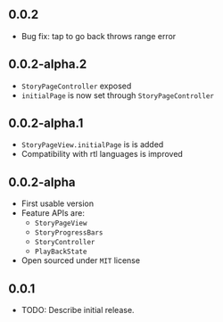 ## 0.0.2

* Bug fix: tap to go back throws range error

## 0.0.2-alpha.2

* `StoryPageController` exposed
* `initialPage` is now set through `StoryPageController`

## 0.0.2-alpha.1

* `StoryPageView.initialPage` is is added
* Compatibility with rtl languages is improved

## 0.0.2-alpha

* First usable version
* Feature APIs are:
    - `StoryPageView`
    - `StoryProgressBars`
    - `StoryController`
    - `PlayBackState`
* Open sourced under `MIT` license

## 0.0.1

* TODO: Describe initial release.
